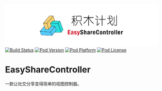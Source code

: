 ![logo](logo.png)
[![Build Status](http://img.shields.io/travis/pcjbird/EasyShareController/master.svg?style=flat)](https://travis-ci.org/pcjbird/EasyShareController)
[![Pod Version](http://img.shields.io/cocoapods/v/EasyShareController?style=flat)](http://cocoadocs.org/docsets/EasyShareController/)
[![Pod Platform](http://img.shields.io/cocoapods/p/EasyShareController.svg?style=flat)](http://cocoadocs.org/docsets/EasyShareController/)
[![Pod License](http://img.shields.io/cocoapods/l/EasyShareController.svg?style=flat)](https://www.apache.org/licenses/LICENSE-2.0.html)

# EasyShareController
一款让社交分享变得简单的视图控制器。
